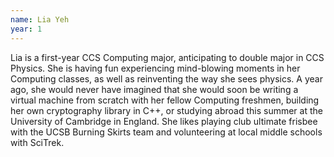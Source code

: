 ```yaml
---
name: Lia Yeh
year: 1
---
```


Lia is a first-year CCS Computing major, anticipating to double major in CCS Physics.  She is having fun experiencing mind-blowing moments in her Computing classes, as well as reinventing the way she sees physics.  A year ago, she would never have imagined that she would soon be writing a virtual machine from scratch with her fellow Computing freshmen, building her own cryptography library in C++, or studying abroad this summer at the University of Cambridge in England.  She likes playing club ultimate frisbee with the UCSB Burning Skirts team and volunteering at local middle schools with SciTrek.
